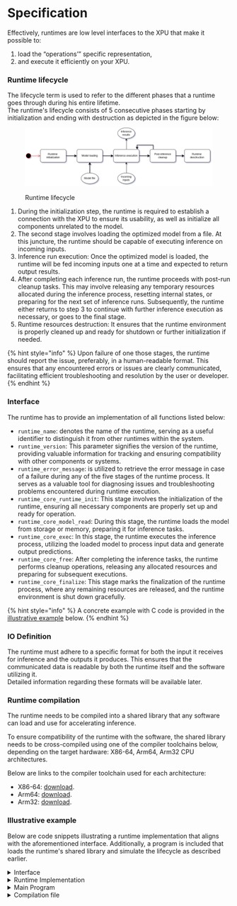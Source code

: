 # Specification

Effectively, runtimes are low level interfaces to the XPU that make it possible to:

1. load the “operations’” specific representation,&#x20;
2. and execute it efficiently on your XPU.

### Runtime lifecycle

The lifecycle term is used to refer to the different phases that a runtime goes through during his entire lifetime. \
The runtime's lifecycle consists of 5 consecutive phases starting by initialization and ending with destruction as depicted in the figure below:

<figure><img src="../../.gitbook/assets/runtime-lifecycle.png" alt=""><figcaption><p>Runtime lifecycle</p></figcaption></figure>

1. During the initialization step, the runtime is required to establish a connection with the XPU to ensure its usability, as well as initialize all components unrelated to the model.
2. The second stage involves loading the optimized model from a file. At this juncture, the runtime should be capable of executing inference on incoming inputs.
3. Inference run execution: Once the optimized model is loaded, the runtime will be fed incoming inputs one at a time and expected to return output results.
4. After completing each inference run, the runtime proceeds with post-run cleanup tasks. This may involve releasing any temporary resources allocated during the inference process, resetting internal states, or preparing for the next set of inference runs. Subsequently, the runtime either returns to step 3 to continue with further inference execution as necessary, or goes to the final stage.
5. Runtime resources destruction: It ensures that the runtime environment is properly cleaned up and ready for shutdown or further initialization if needed.

{% hint style="info" %}
Upon failure of one those stages, the runtime should report the issue, preferably, in a human-readable format. This ensures that any encountered errors or issues are clearly communicated, facilitating efficient troubleshooting and resolution by the user or developer.
{% endhint %}

### Interface

The runtime has to provide an implementation of all functions listed below:

* `runtime_name`: denotes the name of the runtime, serving as a useful identifier to distinguish it from other runtimes within the system.
* `runtime_version`: This parameter signifies the version of the runtime, providing valuable information for tracking and ensuring compatibility with other components or systems.
* `runtime_error_message`: is utilized to retrieve the error message in case of a failure during any of the five stages of the runtime process. It serves as a valuable tool for diagnosing issues and troubleshooting problems encountered during runtime execution.
* `runtime_core_runtime_init`: This stage involves the initialization of the runtime, ensuring all necessary components are properly set up and ready for operation.
* `runtime_core_model_read`: During this stage, the runtime loads the model from storage or memory, preparing it for inference tasks.
* `runtime_core_exec`: In this stage, the runtime executes the inference process, utilizing the loaded model to process input data and generate output predictions.
* `runtime_core_free`: After completing the inference tasks, the runtime performs cleanup operations, releasing any allocated resources and preparing for subsequent executions.
* `runtime_core_finalize`: This stage marks the finalization of the runtime process, where any remaining resources are released, and the runtime environment is shut down gracefully.

{% hint style="info" %}
A concrete example with C code is provided in the [illustrative example](specification.md#illustrative-example) below.
{% endhint %}

### IO Definition

The runtime must adhere to a specific format for both the input it receives for inference and the outputs it produces. This ensures that the communicated data is readable by both the runtime itself and the software utilizing it. \
Detailed information regarding these formats will be available later.

### Runtime compilation

The runtime needs to be compiled into a shared library that any software can load and use for accelerating inference.

To ensure compatibility of the runtime with the software, the shared library needs to be cross-compiled using one of the compiler toolchains below, depending on the target hardware: X86-64, Arm64, Arm32 CPU architectures.

Below are links to the compiler toolchain used for each architecture:

* X86-64: [download](https://download.sclbl.net/toolchains/x86\_64-unknown-linux-gnu-gcc-9.5.0.tar.gz).
* Arm64: [download](https://download.sclbl.net/toolchains/gcc-arm-9.2-2019.12-x86\_64-aarch64-none-linux-gnu.tar.gz).
* Arm32: [download](https://download.sclbl.net/toolchains/armv7-rpi2-linux-gnueabihf.tar.gz).

### Illustrative example

Below are code snippets illustrating a runtime implementation that aligns with the aforementioned interface. Additionally, a program is included that loads the runtime's shared library and simulate the lifecycle as described earlier.

<details>

<summary>Interface</summary>

```cpp
#include <stddef.h>

/**
 * @brief This function is called only once to initialize the runtime environment.
 * 
 * @param acceleration An integer that represents the acceleration type. 0 for CPU, 1 for XPU.
 * @param runtime_count The number of parallel runtimes to be used.
 * @return 0 if the initialization is successful, and non-zero otherwise.
 */
int runtime_core_runtime_init(int acceleration,int runtime_count);

/**
 * @brief This function is called to load the model from the file path.
 * 
 * @param file_path The path to the model file.
 * @return 0 if the model is loaded successfully, and non-zero otherwise.
 */
int runtime_core_model_read(const char *file_path);

/**
 * @brief This function is called to execute the model with the input message.
 * 
 * @param input_packed_message The input message in packed format. This is allocated by the caller, and it should not be deallocated by the shared library.
 * @param input_message_length The length of the input message.
 * @param output_packed_message The output message in packed format. This should be allocated by the shared library, and proper deallocation should be handled by the library once `runtime_core_free` is called.
 * @param output_message_length The length of the output message.
 * @return 0 if the execution is successful, and non-zero otherwise.
 */
int runtime_core_exec(const char *input_packed_message, size_t input_message_length, char **output_packed_message, size_t* output_message_length);

/**
 * @brief This function is called after each inference run to clean up the output packed message and any other resources.
 * 
 * @return 0 if the cleanup is successful, and non-zero otherwise.
 */
int runtime_core_free();

/**
 * @brief This function is called to destroy the runtime environment after the inference process is stopped.
 * 
 * @return 0 if the finalization is successful, and non-zero otherwise. 
 */
int runtime_core_finalize();

/**
 * @brief This function is called to get the error message in case of a runtime error.
 * 
 * @return The error message in a human-readable format. This should be allocated by the shared library, and proper deallocation should be handled by the library.
 */
const char *runtime_error_message();

/**
 * @brief This function is called to get the version of the shared library.
 * 
 * @return The version of the shared library. This should be allocated by the shared library, and proper deallocation should be handled by the library.
 */
const char *runtime_version();

/**
 * @brief This function is called to get the name of the shared library.
 * 
 * @return The name of the shared library. This should be allocated by the shared library, and proper deallocation should be handled by the library.
 */
const char *runtime_name();
```

</details>

<details>

<summary>Runtime Implementation</summary>

```c
#include "interface.h"
#include <stdlib.h>
#include <stdio.h>
#include <stdbool.h>
#include <string.h>
#include <time.h>

static const char *_runtime_name ="ExampleRuntime";
static const char *_runtime_version = "0.1.0";
static char *_error_message = NULL;
static char *_output_packed_message = NULL;
static size_t _output_message_length = 0;

// Helper function to raise an error randomly to simulate an occasional runtime error
static int raise_error(){
    int r = rand();
    if (r % 10 == 0)
        return 1;
    else
        return 0;
}
// Helper function to build the error message object from a string
static void build_error_message(const char *error_message){
    _error_message = (char *)malloc(strlen(error_message));
    strcpy(_error_message, error_message);
}

const char *runtime_name(){
    return _runtime_name;
}

const char *runtime_version(){
    return _runtime_version;
}

const char *runtime_error_message(){
    return _error_message;
}


int runtime_core_runtime_init(int acceleration,int runtime_count){
    srand(time(NULL)); // Seed the random number generator

    printf("Initializing the runtime environment\n");
    printf("Acceleration type: %d\n", acceleration);
    printf("Runtime count: %d\n", runtime_count);
    if (raise_error()){
        build_error_message("Failed to initialize the runtime environment");
        return 1;
    }
    return 0;
}

int runtime_core_model_read(const char *file_path){
    printf("Loading the model from the file path: %s\n", file_path);
    if (raise_error()){
        build_error_message("Failed to load the model");
        return 1;
    }
    return 0;
}

int runtime_core_exec(const char *input_packed_message, size_t input_message_length, char **output_packed_message, size_t* output_message_length){
    printf("Executing the model with the input message\n");
    printf("Input message: %.10s\n", input_packed_message);
    printf("Input message length: %zu\n", input_message_length);

    // Create a dummy output message
    size_t output_length = 10;
    _output_packed_message = (char *)malloc(output_length);
    if(raise_error()){
        build_error_message("Failed to parse the input message");
        return 1;
    }

    if(raise_error()){
        build_error_message("Failed to run inference with the input message");
        return 2;
    }

    memset(_output_packed_message, 'a', output_length);
    _output_message_length = output_length;

    // Set the output message and its length
    *output_packed_message = _output_packed_message;
    *output_message_length = _output_message_length;

    return 0;
}

int runtime_core_free(){
    printf("Cleaning up the output packed message and any other resources\n");
    if (_output_packed_message != NULL){
        free(_output_packed_message);
        _output_packed_message = NULL;
        _output_message_length = 0;
    }
    return 0;
}

int runtime_core_finalize(){
    printf("Destroying the runtime environment\n");
    // Clean up the output packed message
    runtime_core_free();

    // Clean up the error message
    if (_error_message != NULL){
        free(_error_message);
        _error_message = NULL;
    }
    return 0;
}
```

</details>

<details>

<summary>Main Program</summary>

```c
#include <dlfcn.h>
#include <stdio.h>
#include <unistd.h>

typedef int (*runtime_core_runtime_init_t)(int, int);
typedef int (*runtime_core_model_read_t)(const char *);
typedef int (*runtime_core_exec_t)(const char *, size_t, char **, size_t *);
typedef int (*runtime_core_free_t)();
typedef int (*runtime_core_finalize_t)();
typedef const char *(*runtime_error_message_t)();
typedef const char *(*runtime_version_t)();
typedef const char *(*runtime_name_t)();

void print_error_message(const char *error_message) {
    fprintf(stderr, "Error: %s\n", error_message);
}

int main() {
    void *handle;
    handle = dlopen("./libRuntimeLibrary.so", RTLD_NOW);
    if (!handle) {
        print_error_message(dlerror());
        return 1;
    }

    runtime_core_runtime_init_t runtime_core_runtime_init = (runtime_core_runtime_init_t)dlsym(handle, "runtime_core_runtime_init");
    runtime_core_model_read_t runtime_core_model_read = (runtime_core_model_read_t)dlsym(handle, "runtime_core_model_read");
    runtime_core_exec_t runtime_core_exec = (runtime_core_exec_t)dlsym(handle, "runtime_core_exec");
    runtime_core_free_t runtime_core_free = (runtime_core_free_t)dlsym(handle, "runtime_core_free");
    runtime_core_finalize_t runtime_core_finalize = (runtime_core_finalize_t)dlsym(handle, "runtime_core_finalize");
    runtime_error_message_t runtime_error_message = (runtime_error_message_t)dlsym(handle, "runtime_error_message");
    runtime_version_t runtime_version = (runtime_version_t)dlsym(handle, "runtime_version");
    runtime_name_t runtime_name = (runtime_name_t)dlsym(handle, "runtime_name");

    if (!runtime_core_runtime_init || !runtime_core_model_read || !runtime_core_exec || !runtime_core_free || !runtime_core_finalize || !runtime_error_message || !runtime_version || !runtime_name) {
        print_error_message(dlerror());
        dlclose(handle);
        return 1;
    }

    // print runtime name and version
    const char *name = runtime_name();
    const char *version = runtime_version();
    printf("Runtime name: %s, version: %s\n", name, version);

    // initialize runtime environment
    int acceleration = 1;
    int runtime_count = 1;
    
    if (runtime_core_runtime_init(acceleration, runtime_count)) {
        print_error_message(runtime_error_message());
        dlclose(handle);
        return 1;
    }

    // load model
    const char *file_path = "model.onnx";
    if (runtime_core_model_read(file_path)) {
        print_error_message(runtime_error_message());
        dlclose(handle);
        return 1;
    }

    // execute model
    while(1){
        const char *input_packed_message = "input";
        size_t input_message_length = 5;
        char *output_packed_message;
        size_t output_message_length;
        if (runtime_core_exec(input_packed_message, input_message_length, &output_packed_message, &output_message_length)) {
            print_error_message(runtime_error_message());
            dlclose(handle);
            return 1;
        }

        sleep(1); // Simulate the inference process

        printf("Output message: %s\n", output_packed_message);

        // free output message
        if (runtime_core_free()) {
            print_error_message(runtime_error_message());
            dlclose(handle);
            return 1;
        }
    }

    // finalize runtime environment
    if (runtime_core_finalize()) {
        print_error_message(runtime_error_message());
        dlclose(handle);
        return 1;
    }


    dlclose(handle);

    return 0;
}
```

</details>

<details>

<summary>Compilation file</summary>

Note that you may need to rename the C files: `example_program.c`, `example_backend.c` and `interface.h`.

```cmake
cmake_minimum_required(VERSION 3.10.2)
project(example)

# Shared Library
add_library(RuntimeLibrary SHARED example_backend.c)
# Include the interface file: interface.h
target_include_directories(RuntimeLibrary PUBLIC .)

# Main Program
add_executable(example example_program.c)
```

</details>
